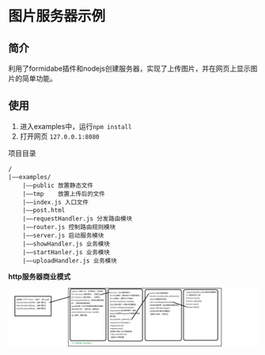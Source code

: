 # 图片服务器示例 #
## 简介 ##
利用了formidabe插件和nodejs创建服务器，实现了上传图片，并在网页上显示图片的简单功能。
## 使用 ##
1. 进入examples中，运行`npm install`
2. 打开网页 `127.0.0.1:8080`

项目目录

    /
	|——examples/
		|——public 放置静态文件
		|——tmp    放置上传后的文件
		|——index.js 入口文件
		|——post.html 
		|——requestHandler.js 分发路由模块
		|——router.js 控制路由规则模块
		|——server.js 启动服务模块
		|——showHandler.js 业务模块
		|——startHanler.js 业务模块
		|——uploadHandler.js 业务模块

**http服务器商业模式**


![http服务端编码欠图](./http.jpg)